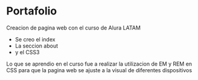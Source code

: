 # Portafolio
Creacion de pagina web con el curso de Alura LATAM 
 - Se creo el index
 - La seccion about 
 - y el CSS3

Lo que se aprendio en el curso fue a realizar la utilizacion de EM y REM en CSS para que la pagina web se ajuste a la visual de diferentes dispositivos
